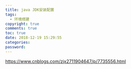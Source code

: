 ```yaml
---
title: java JDK安装配置
tags:
  - 环境搭建
copyright: true
comments: true
toc: true
date: 2018-12-19 15:29:55
categories:
password:
---
```

https://www.cnblogs.com/zjx2711904647/p/7735556.html

 